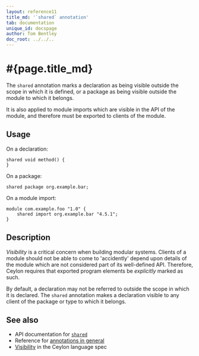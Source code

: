 ```yaml
---
layout: reference11
title_md: '`shared` annotation'
tab: documentation
unique_id: docspage
author: Tom Bentley
doc_root: ../../..
---
```


# #{page.title_md}

The `shared` annotation marks a declaration as being visible outside 
the scope in which it is defined, or a package as being visible 
outside the module to which it belongs.

It is also applied to module imports which are visible in the API of 
the module, and therefore must be exported to clients of the module.

## Usage

On a declaration:

<!-- try: -->
    shared void method() {
    }

On a package:

<!-- try: -->
    shared package org.example.bar;

On a module import:

<!-- try: -->
    module com.example.foo "1.0" {
        shared import org.example.bar "4.5.1";
    }

## Description

_Visibility_ is a critical concern when building modular systems.
Clients of a module should not be able to come to 'accidently' 
depend upon details of the module which are not considered part
of its well-defined API. Therefore, Ceylon requires that exported 
program elements be _explicitly_ marked as such.

By default, a declaration may not be referred to outside the scope 
in which it is declared. The `shared` annotation makes a declaration
visible to any client of the package or type to which it belongs.

## See also

* API documentation for [`shared`](#{site.urls.apidoc_current}/index.html#shared)
* Reference for [annotations in general](../../structure/annotation/)
* [Visibility](#{site.urls.spec_current}#visibility) in the Ceylon 
  language spec
